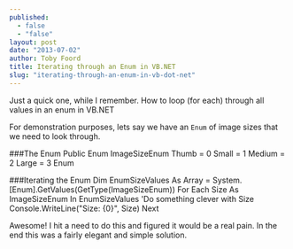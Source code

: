 ```yaml
---
published: 
  - false
  - "false"
layout: post
date: "2013-07-02"
author: Toby Foord
title: Iterating through an Enum in VB.NET
slug: "iterating-through-an-enum-in-vb-dot-net"
---
```


Just a quick one, while I remember. How to loop (for each) through all values in an enum in VB.NET

For demonstration purposes, lets say we have an `Enum` of image sizes that we need to look through.

###The Enum
    Public Enum ImageSizeEnum
    	Thumb = 0
        Small = 1
        Medium = 2
		Large = 3
    Enum
	
###Iterating the Enum
    Dim EnumSizeValues As Array = System.[Enum].GetValues(GetType(ImageSizeEnum))
    For Each Size As ImageSizeEnum In EnumSizeValues
    	'Do something clever with Size
        Console.WriteLine("Size: {0}", Size)
    Next



Awesome! I hit a need to do this and figured it would be a real pain. In the end this was a fairly elegant and simple solution.

